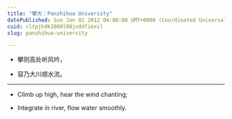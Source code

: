 ```yaml
---
title: "攀大｜Panzhihua University"
datePublished: Sun Jan 01 2012 04:00:00 GMT+0000 (Coordinated Universal Time)
cuid: cltpjhdk2000l08jvddfiexsl
slug: panzhihua-university

---
```


* 攀则高处听风吟，
    
* 容乃大川顺水流。
    

---

* Climb up high, hear the wind chanting;
    
* Integrate in river, flow water smoothly.